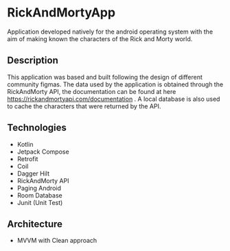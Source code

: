 # RickAndMortyApp
Application developed natively for the android operating system with the aim of making known the characters of the Rick and Morty world.

## Description
This application was based and built following the design of different community figmas. The data used by the application is obtained through the RickAndMorty API, the documentation can be found at here https://rickandmortyapi.com/documentation . A local database is also used to cache the characters that were returned by the API.

## Technologies

* Kotlin
* Jetpack Compose
* Retrofit
* Coil
* Dagger Hilt
* RickAndMorty API
* Paging Android
* Room Database
* Junit (Unit Test)

## Architecture

* MVVM with Clean approach
